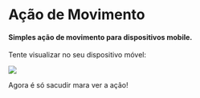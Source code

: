 # Ação de Movimento

#### Simples ação de movimento para dispositivos mobile. 

Tente visualizar no seu dispositivo móvel:

![](http://butsource.com.br/site/recursos/img/acao-movimento-qr-code.png)

Agora é só sacudir mara ver a ação!

